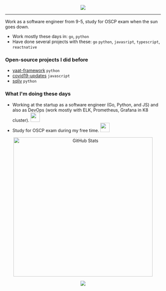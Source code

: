<p align="center">
  <img src="https://media.giphy.com/media/WKdWA04KRn58A/giphy.gif">
</p>

---

Work as a software engineer from 9-5, study for OSCP exam when the sun goes down.

- Work mostly these days in: `go`, `python`
- Have done several projects with these: `go` `python`, `javasript`, `typescript`, `reactnative`

### Open-source projects I did before

- [yaat-framework](https://github.com/yaat-project/yaat) `python`
- [covid19-updates](https://github.com/the-robot/covid19-updates) `javascript`
- [sqliv](https://github.com/the-robot/sqliv) `python`

### What I'm doing these days

- Working at the startup as a software engineer (Go, Python, and JS) and also as DevOps (work mostly with ELK, Prometheus, Grafana in K8 cluster). <img src="https://media.giphy.com/media/WUlplcMpOCEmTGBtBW/giphy.gif" width="30"> 
- Study for OSCP exam during my free time. <img src="https://media4.giphy.com/media/j2MdR1QwTi7iX6l3sd/giphy.gif" width="30">

<p align="center"><img src="https://github-readme-stats.vercel.app/api?username=the-robot&amp;show_icons=true&theme=merko" alt="GitHub Stats" width="450"></p>
<p align="center"><a href="https://github.com/the-robot"><img src="https://img.shields.io/github/followers/the-robot?color=%2365B57B&logoColor=65B57B&logo=github&style=for-the-badge"></a></p>
